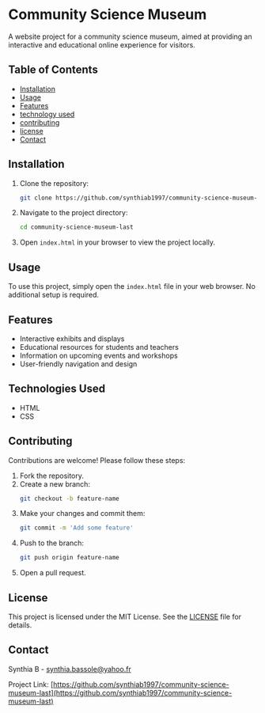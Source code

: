 # Community Science Museum

A website project for a community science museum, aimed at providing an interactive and educational online experience for visitors.

## Table of Contents

- [Installation](#installation)
- [Usage](#usage)
- [Features](#features)
- [technology used](#TechnologyUsed)
- [contributing](#Contributing)
- [license](#license)
- [Contact](#contact)

## Installation

1. Clone the repository:
    ```bash
    git clone https://github.com/synthiab1997/community-science-museum-last.git
    ```
2. Navigate to the project directory:
    ```bash
    cd community-science-museum-last
    ```
3. Open `index.html` in your browser to view the project locally.

## Usage

To use this project, simply open the `index.html` file in your web browser. No additional setup is required.

## Features

- Interactive exhibits and displays
- Educational resources for students and teachers
- Information on upcoming events and workshops
- User-friendly navigation and design

## Technologies Used

- HTML
- CSS

## Contributing

Contributions are welcome! Please follow these steps:

1. Fork the repository.
2. Create a new branch:
    ```bash
    git checkout -b feature-name
    ```
3. Make your changes and commit them:
    ```bash
    git commit -m 'Add some feature'
    ```
4. Push to the branch:
    ```bash
    git push origin feature-name
    ```
5. Open a pull request.

## License

This project is licensed under the MIT License. See the [LICENSE](LICENSE) file for details.

## Contact

Synthia B - [synthia.bassole@yahoo.fr](mailto:synthia.bassole@yahoo.fr)

Project Link: [https://github.com/synthiab1997/community-science-museum-last](https://github.com/synthiab1997/community-science-museum-last)

